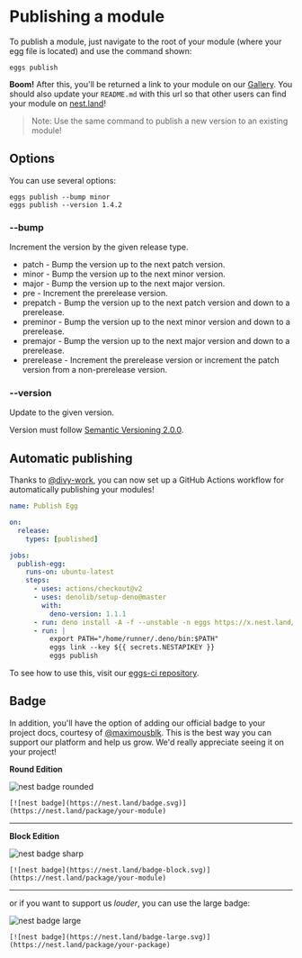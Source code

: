 # Publishing a module

To publish a module, just navigate to the root of your module (where your egg file is located) and use the command shown:
```shell script
eggs publish
```
**Boom!** After this, you'll be returned a link to your module on our [Gallery](https://nest.land/gallery). You should also update your `README.md` with this url so that other users can find your module on [nest.land](https://nest.land)!

> Note: Use the same command to publish a new version to an existing module!

## Options

You can use several options:
```shell script
eggs publish --bump minor
eggs publish --version 1.4.2
```

### --bump

Increment the version by the given release type.

 - patch - Bump the version up to the next patch version.
 - minor - Bump the version up to the next minor version.
 - major - Bump the version up to the next major version.
 - pre - Increment the prerelease version.
 - prepatch - Bump the version up to the next patch version and down to a prerelease.
 - preminor - Bump the version up to the next minor version and down to a prerelease.
 - premajor - Bump the version up to the next major version and down to a prerelease.
 - prerelease - Increment the prerelease version or increment the patch version from a non-prerelease version.

### --version

Update to the given version.

Version must follow [Semantic Versioning 2.0.0](https://semver.org/).


## Automatic publishing

Thanks to [@divy-work](https://github.com/divy-work), you can now set up a GitHub Actions workflow for automatically publishing your modules!
```yml
name: Publish Egg

on:
  release:
    types: [published]

jobs:
  publish-egg:
    runs-on: ubuntu-latest
    steps:
      - uses: actions/checkout@v2
      - uses: denolib/setup-deno@master
        with:
          deno-version: 1.1.1
      - run: deno install -A -f --unstable -n eggs https://x.nest.land/eggs@0.1.8/mod.ts
      - run: |
          export PATH="/home/runner/.deno/bin:$PATH"
          eggs link --key ${{ secrets.NESTAPIKEY }}
          eggs publish
```
To see how to use this, visit our [eggs-ci repository](https://github.com/nestdotland/eggs-ci).

## Badge

In addition, you'll have the option of adding our official badge to your project docs, courtesy of [@maximousblk](https://github.com/maximousblk). This is the best way you can support our platform and help us grow. We'd really appreciate seeing it on your project!

**Round Edition**

![nest badge rounded](https://nest.land/badge.svg)

```
[![nest badge](https://nest.land/badge.svg)](https://nest.land/package/your-module)
```
<hr>

**Block Edition**

![nest badge sharp](https://nest.land/badge-block.svg)

```
[![nest badge](https://nest.land/badge-block.svg)](https://nest.land/package/your-module)
```
<hr>

or if you want to support us *louder*, you can use the large badge:

![nest badge large](https://nest.land/badge-large.svg)

```
[![nest badge](https://nest.land/badge-large.svg)](https://nest.land/package/your-package)
```